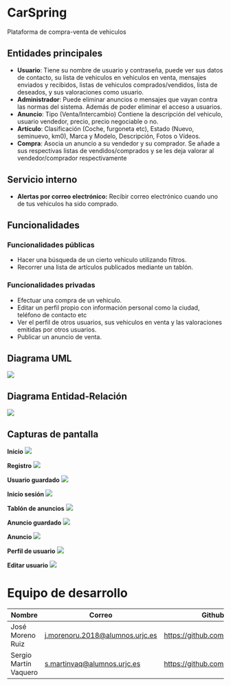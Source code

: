 # CarSpring
Plataforma de compra-venta de vehiculos
## Entidades principales
- **Usuario**: Tiene su nombre de usuario y contraseña, puede ver sus datos de contacto, su lista de vehiculos en vehiculos en venta, mensajes enviados y recibidos, listas de vehiculos comprados/vendidos, lista de deseados, y sus valoraciones como usuario.
- **Administrador**: Puede eliminar anuncios o mensajes que vayan contra las normas del sistema. Además de poder eliminar el acceso a usuarios.
- **Anuncio**: Tipo (Venta/Intercambio) Contiene la descripción del vehiculo, usuario vendedor, precio, precio negociable o no.
- **Artículo**: Clasificación (Coche, furgoneta etc), Estado (Nuevo, seminuevo, km0), Marca y Modelo, Descripción, Fotos o Vídeos.
- **Compra**: Asocia un anuncio a su vendedor y su comprador. Se añade a sus respectivas listas de vendidos/comprados y se les deja valorar al vendedor/comprador respectivamente

## Servicio interno
- **Alertas por correo electrónico:** Recibir correo electrónico cuando uno de tus vehiculos ha sido comprado.

## Funcionalidades
### Funcionalidades públicas
- Hacer una búsqueda de un cierto vehiculo utilizando filtros.
- Recorrer una lista de artículos publicados mediante un tablón. 

### Funcionalidades privadas
- Efectuar una compra de un vehiculo.
- Editar un perfil propio con información personal como la ciudad, teléfono de contacto etc
- Ver el perfil de otros usuarios, sus vehiculos en venta y las valoraciones emitidas por otros usuarios.
- Publicar un anuncio de venta.

## Diagrama UML
<kbd>![](Imagenes/diagramaUML.PNG)</kbd>

## Diagrama Entidad-Relación
<kbd>![](Imagenes/DiagramaEntidad-Relacion.PNG)</kbd>

## Capturas de pantalla


**Inicio**
<kbd>![](Imagenes/Inicio.PNG)</kbd>

**Registro**
<kbd>![](Imagenes/Registro.PNG)</kbd>

**Usuario guardado**
<kbd>![](Imagenes/UsuarioGuardado.PNG)</kbd>

**Inicio sesión**
<kbd>![](Imagenes/InicioSesion.PNG)</kbd>

**Tablón de anuncios**
<kbd>![](Imagenes/Tablon.PNG)</kbd>

**Anuncio guardado**
<kbd>![](Imagenes/AnuncioGuardado.PNG)</kbd>

**Anuncio**
<kbd>![](IImagenes/Anuncio.PNG)</kbd>

**Perfil de usuario**
<kbd>![](Imagenes/PerfilUsuario.PNG)</kbd>

**Editar usuario**
<kbd>![](Imagenes/EditarUsuario.PNG)</kbd>





# Equipo de desarrollo
| **Nombre**  | **Correo**  | **Github**  | 
|---|---|---|
| José Moreno Ruiz  | j.morenoru.2018@alumnos.urjc.es   | https://github.com/Jomr02  |  
|  Sergio Martín Vaquero |  s.martinvaq@alumnos.urjc.es | https://github.com/srgmrtnvqr |
